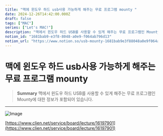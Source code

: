 ```yaml
---
title: "맥에 윈도우 하드 usb사용 가능하게 해주는 무료 프로그램 mounty "
date: 2024-12-26T14:42:00.000Z
draft: false
tags: ["MAC"]
series: ["Let's MAC!"]
description: "맥에서 윈도우 하드 USB를 사용할 수 있게 해주는 무료 프로그램인 Mounty에 대한 정보가 포함되어 있습니다."
notion_id: "1681bab9-e3f8-8048-a0e9-f064ab796d13"
notion_url: "https://www.notion.so/usb-mounty-1681bab9e3f88048a0e9f064ab796d13"
---
```


# 맥에 윈도우 하드 usb사용 가능하게 해주는 무료 프로그램 mounty 

> **Summary**
> 맥에서 윈도우 하드 USB를 사용할 수 있게 해주는 무료 프로그램인 Mounty에 대한 정보가 포함되어 있습니다.

---


![Image](https://prod-files-secure.s3.us-west-2.amazonaws.com/09ccd4d5-876c-4bba-bbdf-cc77a0a11257/3e9fd4a7-9905-4a57-a7cd-345ef9ff2c7f/image.png?X-Amz-Algorithm=AWS4-HMAC-SHA256&X-Amz-Content-Sha256=UNSIGNED-PAYLOAD&X-Amz-Credential=ASIAZI2LB466W3JGDA7Q%2F20250724%2Fus-west-2%2Fs3%2Faws4_request&X-Amz-Date=20250724T101712Z&X-Amz-Expires=3600&X-Amz-Security-Token=IQoJb3JpZ2luX2VjEAIaCXVzLXdlc3QtMiJGMEQCIBfVhDkSjB53TULLvew1Px5fzdq9BvOxMhKfogpTE7vDAiB5NUuocp0vZXsK3a5m0GVA%2FbfPMWkBiVfXYO9t67JqySr%2FAwgqEAAaDDYzNzQyMzE4MzgwNSIMk%2FG%2BTvYR0cWYPu2uKtwDs3F6k6YBQTXhUUp25%2FEYTHHx78fbHfRr0lD1%2FiDAXcnvqeCIfyL6bhZDdj9rxqZL5%2FehG7upKZTPXKY%2BDz1VbhKExbfUvB6hf1SThlOAlXGy6IN1r2PMo6clz3aJ4l7fV3x8FPoWF3PVgHFOG9aO0uyKMOba2ii04cvg6wFi%2FKw9sIIe9kDgLjYgNeoxNtkUlyukWcTWc9Hh8sd4V4VM%2BToNaSlk7sN9rBI0Dl3S1STlgILmpgawkzLtqLm2GelQi5Lk%2BW0up6z0ZOy8OToKOBBQiWmbPEWc5HgvlpxIIS5eqBl6F5P3wGBDzckoUWB2Xd9sadXIqWKljFTpt%2BaCncUw7iy5wPcFK%2BbSvQj5MIj2TZRovmRZ8u1s%2Bq5zks3VdMoCeZGFrWElDYXjcdtFhPG8eV%2FeVYhAVtx6rYyx7qktBz1RbJ54s47hBF8eIPuZZOEkneLNZ6ydeNF4W2jr7O6wQg6KLlkciRJ%2BcPMmR5F2Iwn1cVG5LyOrbMX%2BwPQ0mW31d0AGTBrFvTUbKdd3SXyYcA1MZxjHAkGsTYbXN1pB6FyDPbU7wKA%2Fp8mQ7tV7nmajWQU1rpzzehm6BBcaeyrNukTUJOsQ%2Fv6XEBuzcGnc2PnkSQhx3XLfBiAw4PWHxAY6pgHfY91parNjKXMblYewJCYdP00REgE%2BudLmgMBlKEso2gfLRq7hhuFcxl83%2F%2BZtjnpmsq0Kpp7WN%2FMvcIilK37PsM8m2YZFW%2Feffm%2BQmIWAvpYBv1HE7gEtVwf%2BRgnwyFTjJEb5%2B3PY9LnGZWfYyUA1Gs2cBXa4%2BpBahTBn3NvBUcKAqLwct7klnCRI84%2F3OHMyUbB0e8pyrJLHdFOLdakvSKm5wyhS&X-Amz-Signature=0ad42337d96ebc818c609c459bd1b03336c474308e37991d957f619a75eca436&X-Amz-SignedHeaders=host&x-amz-checksum-mode=ENABLED&x-id=GetObject)

[https://www.clien.net/service/board/lecture/16197901](https://www.clien.net/service/board/lecture/16197901)

